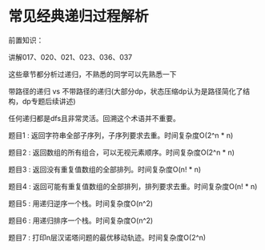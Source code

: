 # 常见经典递归过程解析

前置知识：

讲解017、020、021、023、036、037

这些章节都分析过递归，不熟悉的同学可以先熟悉一下

带路径的递归 vs 不带路径的递归\(大部分dp，状态压缩dp认为是路径简化了结构，dp专题后续讲述\)

任何递归都是dfs且非常灵活。回溯这个术语并不重要。

题目1 : 返回字符串全部子序列，子序列要求去重。时间复杂度O\(2^n \* n\)

题目2 : 返回数组的所有组合，可以无视元素顺序。时间复杂度O\(2^n \* n\)

题目3 : 返回没有重复值数组的全部排列。时间复杂度O\(n\! \* n\)

题目4 : 返回可能有重复值数组的全部排列，排列要求去重。时间复杂度O\(n\! \* n\)

题目5 : 用递归逆序一个栈。时间复杂度O\(n^2\)

题目6 : 用递归排序一个栈。时间复杂度O\(n^2\)

题目7 : 打印n层汉诺塔问题的最优移动轨迹。时间复杂度O\(2^n\)

